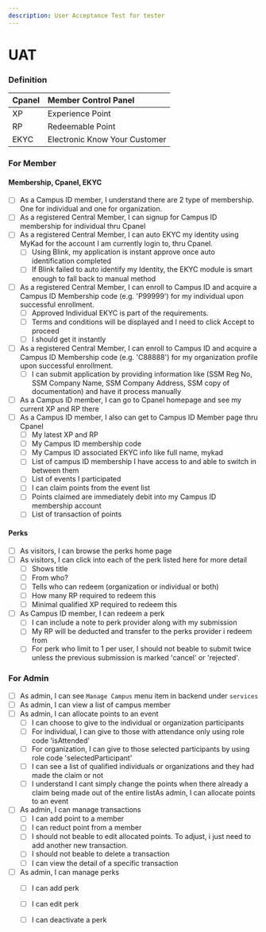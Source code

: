 ```yaml
---
description: User Acceptance Test for tester
---
```


# UAT

### Definition

| Cpanel | Member Control Panel |
| :--- | :--- |
| XP | Experience Point |
| RP | Redeemable Point |
| EKYC | Electronic Know Your Customer |

### For Member

#### Membership, Cpanel, EKYC

* [ ] As a Campus ID member, I understand there are 2 type of membership. One for individual and one for organization.
* [ ] As a registered Central Member, I can signup for Campus ID membership for individual thru Cpanel
* [ ] As a registered Central Member, I can auto EKYC my identity using MyKad for the account I am currently login to, thru Cpanel. 
  * [ ] Using Blink, my application is instant approve once auto identification completed
  * [ ] If Blink failed to auto identify my Identity, the EKYC module is smart enough to fall back to manual method
* [ ] As a registered Central Member, I can enroll to Campus ID and acquire a Campus ID Membership code \(e.g. 'P99999'\) for my individual upon successful enrollment. 
  * [ ] Approved Individual EKYC is part of the requirements.
  * [ ] Terms and conditions will be displayed and I need to click Accept to proceed
  * [ ] I should get it instantly
* [ ] As a registered Central Member, I can enroll to Campus ID and acquire a Campus ID Membership code \(e.g. 'C88888'\) for my organization profile upon successful enrollment.
  * [ ] I can submit application by providing information like \(SSM Reg No, SSM Company Name, SSM Company Address, SSM copy of documentation\) and have it process manually
* [ ] As a Campus ID member, I can go to Cpanel homepage and see my current XP and RP there
* [ ] As a Campus ID member, I also can get to Campus ID Member page thru Cpanel
  * [ ] My latest XP and RP
  * [ ] My Campus ID membership code
  * [ ] My Campus ID associated EKYC info like full name, mykad
  * [ ] List of campus ID membership I have access to and able to switch in between them
  * [ ] List of events I participated
  * [ ] I can claim points from the event list
  * [ ] Points claimed are immediately debit into my Campus ID membership account
  * [ ] List of transaction of points

#### Perks

* [ ] As visitors, I can browse the perks home page
* [ ] As visitors, I can click into each of the perk listed here for more detail
  * [ ] Shows title
  * [ ] From who?
  * [ ] Tells who can redeem \(organization or individual or both\)
  * [ ] How many RP required to redeem this
  * [ ] Minimal qualified XP required to redeem this
* [ ] As Campus ID member, I can redeem a perk
  * [ ] I can include a note to perk provider along with my submission
  * [ ] My RP will be deducted and transfer to the perks provider i redeem from
  * [ ] For perk who limit to 1 per user, I should not beable to submit twice unless the previous submission is marked 'cancel' or 'rejected'.

### For Admin

* [ ] As admin, I can see `Manage Campus` menu item in backend under `services`
* [ ] As admin, I can view a list of campus member
* [ ] As admin, I can allocate points to an event
  * [ ] I can choose to give to the individual or organization participants
  * [ ] For individual, I can give to those with attendance only using role code 'isAttended'
  * [ ] For organization, I can give to those selected participants by using role code 'selectedParticipant'
  * [ ] I can see a list of qualified individuals or organizations and they had made the claim or not
  * [ ] I understand I cant simply change the points when there already a claim being made out of the entire listAs admin, I can allocate points to an event
* [ ] As admin, I can manage transactions
  * [ ] I can add point to a member
  * [ ] I can reduct point from a member
  * [ ] I should not beable to edit allocated points. To adjust, i just need to add another new transaction.
  * [ ] I should not beable to delete a transaction
  * [ ] I can view the detail of a specific transaction
* [ ] As admin, I can manage perks
  * [ ] I can add perk
  * [ ] I can edit perk
  * [ ] I can deactivate a perk

